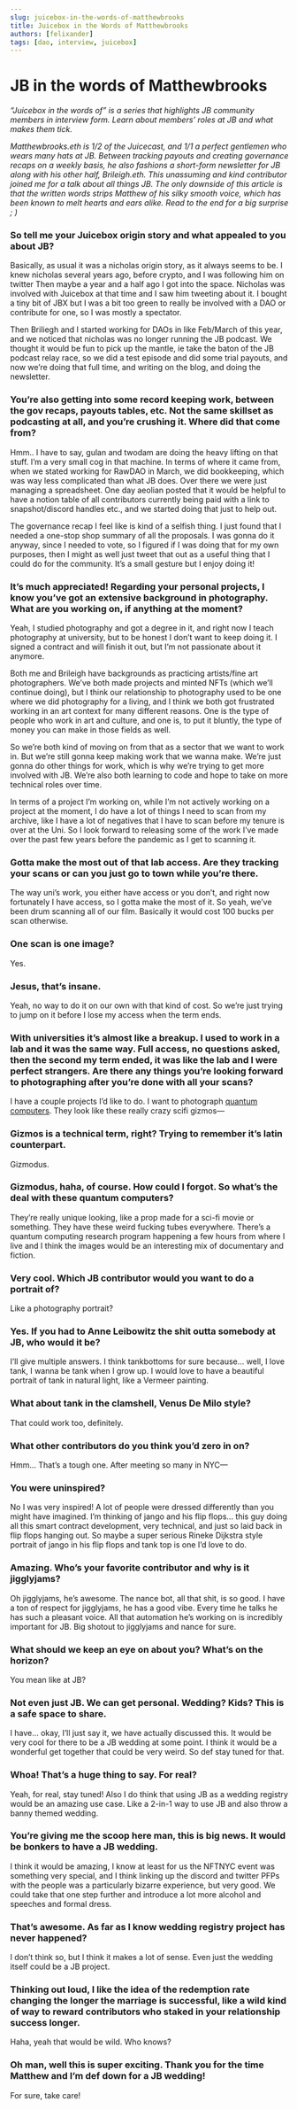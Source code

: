 ```yaml
---
slug: juicebox-in-the-words-of-matthewbrooks
title: Juicebox in the Words of Matthewbrooks
authors: [felixander]
tags: [dao, interview, juicebox]
---
```

# JB in the words of Matthewbrooks

*“Juicebox in the words of” is a series that highlights JB community members in interview form. Learn about members’ roles at JB and what makes them tick.*

*Matthewbrooks.eth is 1/2 of the Juicecast, and 1/1 a perfect gentlemen who wears many hats at JB. Between tracking payouts and creating governance recaps on a weekly basis, he also fashions a short-form newsletter for JB along with his other half, Brileigh.eth. This unassuming and kind contributor joined me for a talk about all things JB. The only downside of this article is that the written words strips Matthew of his silky smooth voice, which has been known to melt hearts and ears alike. Read to the end for a big surprise ; )*

### So tell me your Juicebox origin story and what appealed to you about JB?

Basically, as usual it was a nicholas origin story, as it always seems to be. I knew nicholas several years ago, before crypto, and I was following him on twitter Then maybe a year and a half ago I got into the space. Nicholas was involved with Juicebox at that time and I saw him tweeting about it. I bought a tiny bit of JBX but I was a bit too green to really be involved with a DAO or contribute for one, so I was mostly a spectator.

Then Briliegh and I started working for DAOs in like Feb/March of this year, and we noticed that nicholas was no longer running the JB podcast. We thought it would be fun to pick up the mantle, ie take the baton of the JB podcast relay race, so we did a test episode and did some trial payouts, and now we’re doing that full time, and writing on the blog, and doing the newsletter.

### You’re also getting into some record keeping work, between the gov recaps, payouts tables, etc. Not the same skillset as podcasting at all, and you’re crushing it. Where did that come from?

Hmm.. I have to say, gulan and twodam are doing the heavy lifting on that stuff. I’m a very small cog in that machine. In terms of where it came from, when we stated working for RawDAO in March, we did bookkeeping, which was way less complicated than what JB does. Over there we were just managing a spreadsheet. One day aeolian posted that it would be helpful to have a notion table of all contributors currently being paid with a link to snapshot/discord handles etc., and we started doing that just to help out.

The governance recap I feel like is kind of a selfish thing. I just found that I needed a one-stop shop summary of all the proposals. I was gonna do it anyway, since I needed to vote, so I figured if I was doing that for my own purposes, then I might as well just tweet that out as a useful thing that I could do for the community. It’s a small gesture but I enjoy doing it!

### It’s much appreciated! Regarding your personal projects, I know you’ve got an extensive background in photography. What are you working on, if anything at the moment?

Yeah, I studied photography and got a degree in it, and right now I teach photography at university, but to be honest I don’t want to keep doing it. I signed a contract and will finish it out, but I’m not passionate about it anymore.

Both me and Brileigh have backgrounds as practicing artists/fine art photographers. We’ve both made projects and minted NFTs (which we’ll continue doing), but I think our relationship to photography used to be one where we did photography for a living, and I think we both got frustrated working in an art context for many different reasons. One is the type of people who work in art and culture, and one is, to put it bluntly, the type of money you can make in those fields as well.

So we’re both kind of moving on from that as a sector that we want to work in. But we’re still gonna keep making work that we wanna make. We’re just gonna do other things for work, which is why we’re trying to get more involved with JB. We’re also both learning to code and hope to take on more technical roles over time.

In terms of a project I’m working on, while I’m not actively working on a project at the moment, I do have a lot of things I need to scan from my archive, like I have a lot of negatives that I have to scan before my tenure is over at the Uni. So I look forward to releasing some of the work I’ve made over the past few years before the pandemic as I get to scanning it.

### Gotta make the most out of that lab access. Are they tracking your scans or can you just go to town while you’re there.

The way uni’s work, you either have access or you don’t, and right now fortunately I have access, so I gotta make the most of it. So yeah, we’ve been drum scanning all of our film. Basically it would cost 100 bucks per scan otherwise.

### One scan is one image?

Yes.

### Jesus, that’s insane.

Yeah, no way to do it on our own with that kind of cost. So we’re just trying to jump on it before I lose my access when the term ends.

### With universities it’s almost like a breakup. I used to work in a lab and it was the same way. Full access, no questions asked, then the second my term ended, it was like the lab and I were perfect strangers. Are there any things you’re looking forward to photographing after you’re done with all your scans?

I have a couple projects I’d like to do. I want to photograph [quantum computers](https://www.nature.com/articles/d41586-021-03476-5). They look like these really crazy scifi gizmos—

### Gizmos is a technical term, right? Trying to remember it’s latin counterpart.

Gizmodus.

### Gizmodus, haha, of course. How could I forgot. So what’s the deal with these quantum computers?

They’re really unique looking, like a prop made for a sci-fi movie or something. They have these weird fucking tubes everywhere. There’s a quantum computing research program happening a few hours from where I live and I think the images would be an interesting mix of documentary and fiction.

### Very cool. Which JB contributor would you want to do a portrait of?

Like a photography portrait?

### Yes. If you had to Anne Leibowitz the shit outta somebody at JB, who would it be?

I’ll give multiple answers. I think tankbottoms for sure because… well, I love tank, I wanna be tank when I grow up. I would love to have a beautiful portrait of tank in natural light, like a Vermeer painting.

### What about tank in the clamshell, Venus De Milo style?

That could work too, definitely.

### What other contributors do you think you’d zero in on?

Hmm… That’s a tough one. After meeting so many in NYC—

### You were uninspired?

No I was very inspired! A lot of people were dressed differently than you might have imagined. I’m thinking of jango and his flip flops... this guy doing all this smart contract development, very technical, and just so laid back in flip flops hanging out. So maybe a super serious Rineke Dijkstra style portrait of jango in his flip flops and tank top is one I’d love to do.

### Amazing. Who’s your favorite contributor and why is it jigglyjams?

Oh jigglyjams, he’s awesome. The nance bot, all that shit, is so good. I have a ton of respect for jigglyjams, he has a good vibe. Every time he talks he has such a pleasant voice. All that automation he’s working on is incredibly important for JB. Big shotout to jigglyjams and nance for sure.

### What should we keep an eye on about you? What’s on the horizon?

You mean like at JB?

### Not even just JB. We can get personal. Wedding? Kids? This is a safe space to share.

I have… okay, I’ll just say it, we have actually discussed this. It would be very cool for there to be a JB wedding at some point. I think it would be a wonderful get together that could be very weird. So def stay tuned for that.

### Whoa! That’s a huge thing to say. For real?

Yeah, for real, stay tuned! Also I do think that using JB as a wedding registry would be an amazing use case. Like a 2-in-1 way to use JB and also throw a banny themed wedding.

### You’re giving me the scoop here man, this is big news. It would be bonkers to have a JB wedding.

I think it would be amazing, I know at least for us the NFTNYC event was something very special, and I think linking up the discord and twitter PFPs with the people was a particularly bizarre experience, but very good. We could take that one step further and introduce a lot more alcohol and speeches and formal dress.

### That’s awesome. As far as I know wedding registry project has never happened?

I don’t think so, but I think it makes a lot of sense. Even just the wedding itself could be a JB project.

### Thinking out loud, I like the idea of the redemption rate changing the longer the marriage is successful, like a wild kind of way to reward contributors who staked in your relationship success longer.

Haha, yeah that would be wild. Who knows?

### Oh man, well this is super exciting. Thank you for the time Matthew and I’m def down for a JB wedding!

For sure, take care!
